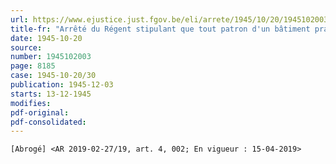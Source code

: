 ```yaml
---
url: https://www.ejustice.just.fgov.be/eli/arrete/1945/10/20/1945102003/justel
title-fr: "Arrêté du Régent stipulant que tout patron d'un bâtiment pratiquant la pêche maritime doit obligatoirement tenir un journal de bord(NOTE : Consultation des versions antérieures à partir du 05-04-2019 et mise à jour au 05-04-2019)"
date: 1945-10-20
source:
number: 1945102003
page: 8185
case: 1945-10-20/30
publication: 1945-12-03
starts: 13-12-1945
modifies:
pdf-original:
pdf-consolidated:
---
```


`[Abrogé] <AR 2019-02-27/19, art. 4, 002; En vigueur : 15-04-2019>`
